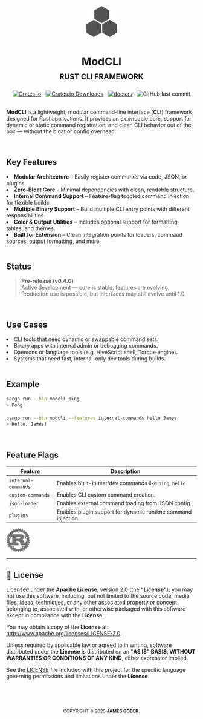 <div align="center">
    <img width="81px" height="auto" src="https://raw.githubusercontent.com/jamesgober/jamesgober/main/media/icons/hexagon-3.svg" alt="Fragonite Logo">
    <h1>
        <strong>ModCLI</strong>
        <sup><br><sub>RUST CLI FRAMEWORK</sup><br></sup>
    </h1>
    <div>
        <a href="https://crates.io/crates/mod-cli" alt="ModCLI on Crates.io"><img alt="Crates.io" src="https://img.shields.io/crates/v/mod-cli"></a>
        <span>&nbsp;</span>
        <a href="https://crates.io/crates/mod-cli" alt="Download ModCLI"><img alt="Crates.io Downloads" src="https://img.shields.io/crates/d/mod-cli?color=%230099ff"></a>
        <span>&nbsp;</span>
        <a href="https://docs.rs/mod-cli" title="ModCLI Documentation"><img alt="docs.rs" src="https://img.shields.io/docsrs/mod-cli"></a>
        <span>&nbsp;</span>
        <img alt="GitHub last commit" src="https://img.shields.io/github/last-commit/jamesgober/mod-cli?color=%23347d39" alt="last commit badge">
    </div>
</div>
<div>
    <br>
    <p>
        <strong>ModCLI</strong> is a lightweight, modular command-line interface (<b>CLI</b>) framework designed for Rust applications. It provides an extendable core, support for dynamic or static command registration, and clean CLI behavior out of the box — without the bloat or config overhead.
    </p>
    <br>
</div>

<h2>Key Features</h2>
<li>
    <strong>Modular Architecture</strong> – Easily register commands via code, JSON, or plugins.
</li>
<li>
    <strong>Zero-Bloat Core</strong> – Minimal dependencies with clean, readable structure.
</li>
<li>
    <strong>Internal Command Support</strong> – Feature-flag toggled command injection for flexible builds.
</li>
<li>
    <strong>Multiple Binary Support</strong> – Build multiple CLI entry points with different responsibilities.
</li>
<li>
    <strong>Color &amp; Output Utilities</strong> – Includes optional support for formatting, tables, and themes.
</li>
<li>
    <strong>Built for Extension</strong> – Clean integration points for loaders, command sources, output formatting, and more.
</li>

<br>
<h2>Status</h2>

> **Pre-release (v0.4.0)**  
> Active development — core is stable, features are evolving.  
> Production use is possible, but interfaces may still evolve until 1.0.

<br>
<h2>Use Cases</h2>
<li>
    CLI tools that need dynamic or swappable command sets.
</li>
<li>
    Binary apps with internal admin or debugging commands.
</li>
<li>
    Daemons or language tools (e.g. HiveScript shell, Torque engine).
</li>
<li>
    Systems that need fast, internal-only dev tools during builds.
</li>

<br>
<h2>Example</h2>

```bash
cargo run --bin modcli ping
> Pong!

cargo run --bin modcli --features internal-commands hello James
> Hello, James!
```

<br>

<h2>Feature Flags</h2>

| Feature               | Description                                           |
|------------------------|-------------------------------------------------------|
| `internal-commands`    | Enables built-in test/dev commands like `ping`, `hello` |
| `custom-commands`      | Enables CLI custom command creation.                  |
| `json-loader`          | Enables external command loading from JSON config     |
| `plugins`              | Enables plugin support for dynamic runtime command injection |




<img width="63px" height="auto" src="./../docs/media/rust.svg" alt="Rust Logo">

<br>
<!--
:: LICENSE
============================================================================ -->
<div id="license">
    <hr>
    <h2>📌 License</h2>
    <p>Licensed under the <b>Apache License</b>, version 2.0 (the <b>"License"</b>); you may not use this software, including, but not limited to the source code, media files, ideas, techniques, or any other associated property or concept belonging to, associated with, or otherwise packaged with this software except in compliance with the <b>License</b>.</p>
    <p>You may obtain a copy of the <b>License</b> at: <a href="http://www.apache.org/licenses/LICENSE-2.0" title="Apache-2.0 License" target="_blank">http://www.apache.org/licenses/LICENSE-2.0</a>.</p>
    <p>Unless required by applicable law or agreed to in writing, software distributed under the <b>License</b> is distributed on an "<b>AS IS" BASIS, WITHOUT WARRANTIES OR CONDITIONS OF ANY KIND</b>, either express or implied.</p>
    <p>See the <a href="./LICENSE" title="Software License file">LICENSE</a> file included with this project for the specific language governing permissions and limitations under the <b>License</b>.</p>
    <br>
</div>



<!--
:: COPYRIGHT
============================================================================ -->
<div align="center">
  <br>
  <h2></h2>
  <sup>COPYRIGHT <small>&copy;</small> 2025 <strong>JAMES GOBER.</strong></sup>
</div>